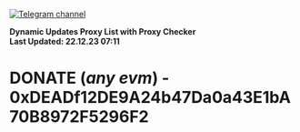 [![Telegram channel](https://img.shields.io/endpoint?url=https://runkit.io/damiankrawczyk/telegram-badge/branches/master?url=https://t.me/n4z4v0d)](https://t.me/n4z4v0d) 

**Dynamic Updates Proxy List with Proxy Checker**  
**Last Updated: 22.12.23 07:11**

# DONATE (_any evm_) - 0xDEADf12DE9A24b47Da0a43E1bA70B8972F5296F2
